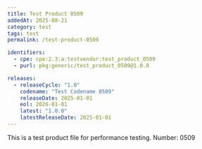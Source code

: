 ```yaml
---
title: Test Product 0509
addedAt: 2025-08-21
category: test
tags: test
permalink: /test-product-0509

identifiers:
  - cpe: cpe:2.3:a:testvendor:test_product_0509
  - purl: pkg:generic/test_product_0509@1.0.0

releases:
  - releaseCycle: "1.0"
    codename: "Test Codename 0509"
    releaseDate: 2025-01-01
    eol: 2026-01-01
    latest: "1.0.0"
    latestReleaseDate: 2025-01-01
---
```


This is a test product file for performance testing. Number: 0509
